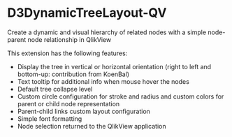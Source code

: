 # D3DynamicTreeLayout-QV
Create a dynamic and visual hierarchy of related nodes with a simple node-parent node relationship in QlikView

This extension has the following features:
  * Display the tree in vertical or horizontal orientation (right to left and bottom-up: contribution from KoenBal)
  * Text tooltip for additional info when mouse hover the nodes
  * Default tree collapse level
  * Custom circle configuration for stroke and radius and custom colors for parent or child node representation
  * Parent-child links custom layout configuration
  * Simple font formatting
  * Node selection returned to the QlikView application
